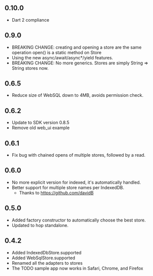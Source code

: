 ## 0.10.0

* Dart 2 compliance

## 0.9.0

* BREAKING CHANGE: creating and opening a store are the same operation
  open() is a static method on Store
* Using the new async/await/async*/yield features.
* BREAKING CHANGE: No more generics. Stores are simply String => String stores now.

## 0.6.5

* Reduce size of WebSQL down to 4MB, avoids permission check.

## 0.6.2

* Update to SDK version 0.8.5
* Remove old web_ui example

## 0.6.1

* Fix bug with chained opens of multiple stores, followed by a read.

## 0.6.0

* No more explicit version for indexed, it's automatically handled.
* Better support for multiple store names per IndexedDB.
  * Thanks to https://github.com/davidB

## 0.5.0

* Added factory constructor to automatically choose the best store.
* Updated to hop standalone.

## 0.4.2

* Added IndexedDbStore.supported
* Added WebSqlStore.supported
* Renamed all the adapters to stores
* The TODO sample app now works in Safari, Chrome, and Firefox

